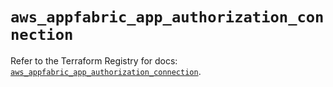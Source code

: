 # `aws_appfabric_app_authorization_connection`

Refer to the Terraform Registry for docs: [`aws_appfabric_app_authorization_connection`](https://registry.terraform.io/providers/hashicorp/aws/5.73.0/docs/resources/appfabric_app_authorization_connection).
